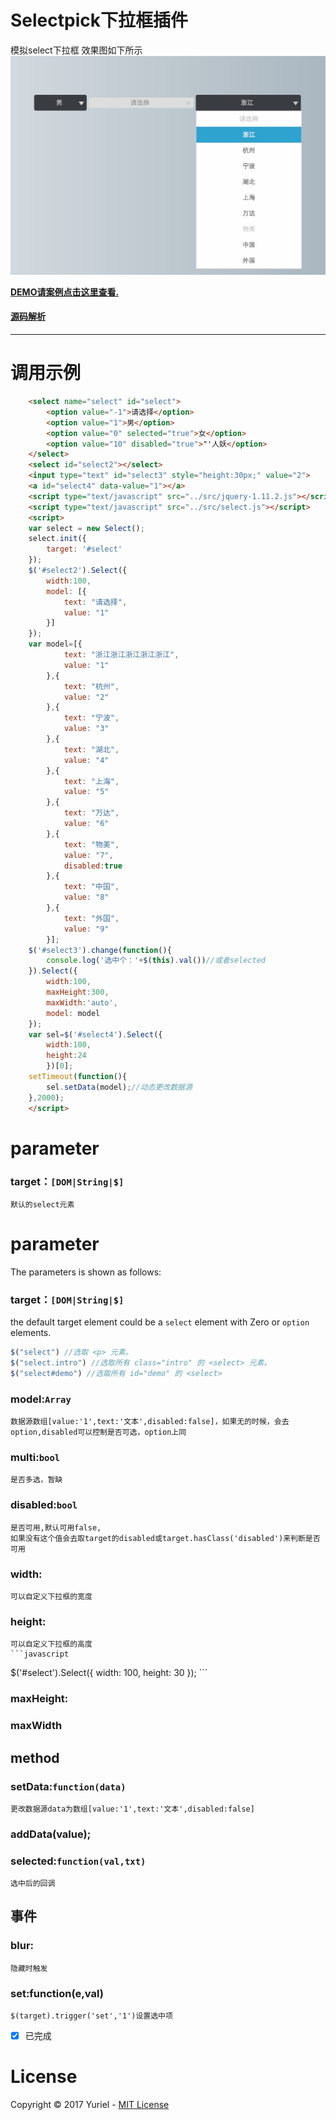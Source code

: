 # Selectpick下拉框插件
模拟select下拉框
效果图如下所示
![select](example/selectpick.png)

**[DEMO请案例点击这里查看.](https://fyuanfen.github.io/selectpick/)**

#### [源码解析](https://github.com/fyuanfen/fyuanfen.github.io/blob/master/selectpick/%E6%BA%90%E7%A0%81%E8%A7%A3%E6%9E%90.md)

----------
# 调用示例
```html
	<select name="select" id="select">
		<option value="-1">请选择</option>
		<option value="1">男</option>
		<option value="0" selected="true">女</option>
		<option value="10" disabled="true">"'人妖</option>
	</select>
	<select id="select2"></select>
	<input type="text" id="select3" style="height:30px;" value="2">
	<a id="select4" data-value="1"></a>
	<script type="text/javascript" src="../src/jquery-1.11.2.js"></script>
	<script type="text/javascript" src="../src/select.js"></script>
	<script>
	var select = new Select();
	select.init({
		target: '#select'
	});
	$('#select2').Select({
		width:100,
		model: [{
			text: "请选择",
			value: "1"
		}]
	});
	var model=[{
			text: "浙江浙江浙江浙江浙江",
			value: "1"
		},{
			text: "杭州",
			value: "2"
		},{
			text: "宁波",
			value: "3"
		},{
			text: "湖北",
			value: "4"
		},{
			text: "上海",
			value: "5"
		},{
			text: "万达",
			value: "6"
		},{
			text: "物美",
			value: "7",
			disabled:true
		},{
			text: "中国",
			value: "8"
		},{
			text: "外国",
			value: "9"
		}];
	$('#select3').change(function(){
		console.log('选中个：'+$(this).val())//或者selected
	}).Select({
		width:100,
		maxHeight:300,
		maxWidth:'auto',
		model: model
	});
	var sel=$('#select4').Select({
		width:100,
		height:24
		})[0];
	setTimeout(function(){
		sel.setData(model);//动态更改数据源
	},2000);
	</script>
```
# parameter
### target：`[DOM|String|$]`
	默认的select元素
# parameter
The parameters is shown as follows:
### target：`[DOM|String|$]`

the default target element could be a `select` element with Zero or `option` elements.

        
```javascript
$("select") //选取 <p> 元素。
$("select.intro") //选取所有 class="intro" 的 <select> 元素。
$("select#demo") //选取所有 id="demo" 的 <select> 
```

### model:`Array`
	数据源数组[value:'1',text:'文本',disabled:false]，如果无的时候，会去option,disabled可以控制是否可选，option上同
### multi:`bool`
	是否多选，暂缺
### disabled:`bool`
	是否可用,默认可用false,
	如果没有这个值会去取target的disabled或target.hasClass('disabled')来判断是否可用
### width:
    可以自定义下拉框的宽度
### height:
    可以自定义下拉框的高度
    ```javascript
   $('#select').Select({
        width: 100,
        height: 30
    });
    ```
###  maxHeight: 
### maxWidth
             
## method
### setData:`function(data)`
	更改数据源data为数组[value:'1',text:'文本',disabled:false]

### addData(value);

### selected:`function(val,txt)`
	选中后的回调
## 事件
### blur:
	隐藏时触发
### set:function(e,val)
	$(target).trigger('set','1')设置选中项
	
- [x] 已完成
# License

Copyright © 2017 Yuriel - [MIT License](https://github.com/fyuanfen/Selectpick/blob/master/LICENSE)